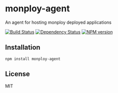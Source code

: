 # monploy-agent

An agent for hosting monploy deployed applications

[![Build Status](https://img.shields.io/travis/ForbesLindesay/monploy-agent/master.svg)](https://travis-ci.org/ForbesLindesay/monploy-agent)
[![Dependency Status](https://img.shields.io/gemnasium/ForbesLindesay/monploy-agent.svg)](https://gemnasium.com/ForbesLindesay/monploy-agent)
[![NPM version](https://img.shields.io/npm/v/monploy-agent.svg)](https://www.npmjs.org/package/monploy-agent)

## Installation

    npm install monploy-agent

## License

  MIT
